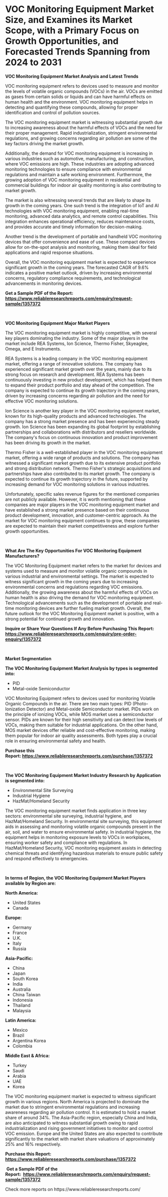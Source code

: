 <p><h1>VOC Monitoring Equipment Market Size, and Examines its Market Scope, with a Primary Focus on Growth Opportunities, and Forecasted Trends Spanning from 2024 to 2031</h1></p><p><strong>VOC Monitoring Equipment Market Analysis and Latest Trends</strong></p>
<p><p>VOC monitoring equipment refers to devices used to measure and monitor the levels of volatile organic compounds (VOCs) in the air. VOCs are emitted as gases from certain solids or liquids and can have harmful effects on human health and the environment. VOC monitoring equipment helps in detecting and quantifying these compounds, allowing for proper identification and control of pollution sources.</p><p>The VOC monitoring equipment market is witnessing substantial growth due to increasing awareness about the harmful effects of VOCs and the need for their proper management. Rapid industrialization, stringent environmental regulations, and growing concerns regarding air pollution are some of the key factors driving the market growth.</p><p>Additionally, the demand for VOC monitoring equipment is increasing in various industries such as automotive, manufacturing, and construction, where VOC emissions are high. These industries are adopting advanced monitoring technologies to ensure compliance with environmental regulations and maintain a safe working environment. Furthermore, the growing adoption of VOC monitoring equipment in residential and commercial buildings for indoor air quality monitoring is also contributing to market growth.</p><p>The market is also witnessing several trends that are likely to shape its growth in the coming years. One such trend is the integration of IoT and AI technologies with VOC monitoring equipment, enabling real-time monitoring, advanced data analytics, and remote control capabilities. This integration enhances operational efficiency, reduces maintenance costs, and provides accurate and timely information for decision-making.</p><p>Another trend is the development of portable and handheld VOC monitoring devices that offer convenience and ease of use. These compact devices allow for on-the-spot analysis and monitoring, making them ideal for field applications and rapid response situations.</p><p>Overall, the VOC monitoring equipment market is expected to experience significant growth in the coming years. The forecasted CAGR of 9.6% indicates a positive market outlook, driven by increasing environmental concerns, regulatory compliance requirements, and technological advancements in monitoring devices.</p></p>
<p><strong>Get a Sample PDF of the Report:&nbsp; <a href="https://www.reliableresearchreports.com/enquiry/request-sample/1357372">https://www.reliableresearchreports.com/enquiry/request-sample/1357372</a></strong></p>
<p>&nbsp;</p>
<p><strong>VOC Monitoring Equipment Major Market Players</strong></p>
<p><p>The VOC monitoring equipment market is highly competitive, with several key players dominating the industry. Some of the major players in the market include REA Systems, Ion Science, Thermo Fisher, Skyeaglee, Omega, and E Instruments.</p><p>REA Systems is a leading company in the VOC monitoring equipment market, offering a range of innovative solutions. The company has experienced significant market growth over the years, mainly due to its strong focus on research and development. REA Systems has been continuously investing in new product development, which has helped them to expand their product portfolio and stay ahead of the competition. The company is expected to continue its growth trajectory in the coming years, driven by increasing concerns regarding air pollution and the need for effective VOC monitoring solutions.</p><p>Ion Science is another key player in the VOC monitoring equipment market, known for its high-quality products and advanced technologies. The company has a strong market presence and has been experiencing steady growth. Ion Science has been expanding its global footprint by establishing partnerships and collaborations with distributors and resellers worldwide. The company's focus on continuous innovation and product improvement has been driving its growth in the market.</p><p>Thermo Fisher is a well-established player in the VOC monitoring equipment market, offering a wide range of products and solutions. The company has witnessed a significant market growth due to its extensive product portfolio and strong distribution network. Thermo Fisher's strategic acquisitions and partnerships have also contributed to its market growth. The company is expected to continue its growth trajectory in the future, supported by increasing demand for VOC monitoring solutions in various industries.</p><p>Unfortunately, specific sales revenue figures for the mentioned companies are not publicly available. However, it is worth mentioning that these companies are major players in the VOC monitoring equipment market and have established a strong market presence based on their continuous product development, innovation, and customer-centric approach. As the market for VOC monitoring equipment continues to grow, these companies are expected to maintain their market competitiveness and explore further growth opportunities.</p></p>
<p>&nbsp;</p>
<p><strong>What Are The Key Opportunities For VOC Monitoring Equipment Manufacturers?</strong></p>
<p><p>The VOC Monitoring Equipment market refers to the market for devices and systems used to measure and monitor volatile organic compounds in various industrial and environmental settings. The market is expected to witness significant growth in the coming years due to increasing environmental concerns and regulations regarding VOC emissions. Additionally, the growing awareness about the harmful effects of VOCs on human health is also driving the demand for VOC monitoring equipment. Technological advancements such as the development of portable and real-time monitoring devices are further fueling market growth. Overall, the future outlook for the VOC Monitoring Equipment market is positive, with a strong potential for continued growth and innovation.</p></p>
<p><strong>Inquire or Share Your Questions If Any Before Purchasing This Report: <a href="https://www.reliableresearchreports.com/enquiry/pre-order-enquiry/1357372">https://www.reliableresearchreports.com/enquiry/pre-order-enquiry/1357372</a></strong></p>
<p>&nbsp;</p>
<p><strong>Market Segmentation</strong></p>
<p><strong>The VOC Monitoring Equipment Market Analysis by types is segmented into:</strong></p>
<p><ul><li>PID</li><li>Metal-oxide Semiconductor</li></ul></p>
<p><p>VOC Monitoring Equipment refers to devices used for monitoring Volatile Organic Compounds in the air. There are two main types: PID (Photo-Ionization Detector) and Metal-oxide Semiconductor market. PIDs work on the principle of ionizing VOCs, while MOS market uses a semiconductor sensor. PIDs are known for their high sensitivity and can detect low levels of VOCs, making them suitable for industrial applications. On the other hand, MOS market devices offer reliable and cost-effective monitoring, making them popular for indoor air quality assessments. Both types play a crucial role in ensuring environmental safety and health.</p></p>
<p><strong>Purchase this Report:&nbsp;<a href="https://www.reliableresearchreports.com/purchase/1357372">https://www.reliableresearchreports.com/purchase/1357372</a></strong></p>
<p>&nbsp;</p>
<p><strong>The VOC Monitoring Equipment Market Industry Research by Application is segmented into:</strong></p>
<p><ul><li>Environmental Site Surveying</li><li>Industrial Hygiene</li><li>HazMat/Homeland Security</li></ul></p>
<p><p>The VOC monitoring equipment market finds application in three key sectors: environmental site surveying, industrial hygiene, and HazMat/Homeland Security. In environmental site surveying, this equipment aids in assessing and monitoring volatile organic compounds present in the air, soil, and water to ensure environmental safety. In industrial hygiene, the equipment helps in monitoring exposure levels to VOCs in workplaces, ensuring worker safety and compliance with regulations. In HazMat/Homeland Security, VOC monitoring equipment assists in detecting chemical threats and identifying hazardous materials to ensure public safety and respond effectively to emergencies.</p></p>
<p>&nbsp;</p>
<p><strong>In terms of Region, the VOC Monitoring Equipment Market Players available by Region are:</strong></p>
<p>
    <p> <strong> North America: </strong>
        <ul>
            <li>United States</li>
            <li>Canada</li>
        </ul>
        </p> 
    <p> <strong> Europe: </strong>
        <ul>
            <li>Germany</li>
            <li>France</li>
            <li>U.K.</li>
            <li>Italy</li>
            <li>Russia</li>
        </ul>
        </p> 
    <p> <strong> Asia-Pacific: </strong>
        <ul>
            <li>China</li>
            <li>Japan</li>
            <li>South Korea</li>
            <li>India</li>
            <li>Australia</li>
            <li>China Taiwan</li>
            <li>Indonesia</li>
            <li>Thailand</li>
            <li>Malaysia</li>
        </ul>
        </p> 
    <p> <strong> Latin America: </strong>
        <ul>
            <li>Mexico</li>
            <li>Brazil</li>
            <li>Argentina Korea</li>
            <li>Colombia</li>
        </ul>
        </p> 
    <p> <strong> Middle East & Africa: </strong>
        <ul>
            <li>Turkey</li>
            <li>Saudi</li>
            <li>Arabia</li>
            <li>UAE</li>
            <li>Korea</li>
        </ul>
    </p>
    </p>
<p><p>The VOC monitoring equipment market is expected to witness significant growth in various regions. North America is projected to dominate the market due to stringent environmental regulations and increasing awareness regarding air pollution control. It is estimated to hold a market share of around 34%. The Asia-Pacific region, especially China and India, are also anticipated to witness substantial growth owing to rapid industrialization and rising government initiatives to monitor and control VOC emission. Europe and the United States are also expected to contribute significantly to the market with market share valuations of approximately 25% and 16% respectively.</p></p>
<p><strong>Purchase this Report: <a href="https://www.reliableresearchreports.com/purchase/1357372">https://www.reliableresearchreports.com/purchase/1357372</a></strong></p>
<p>&nbsp;<strong>Get a Sample PDF of the Report:&nbsp;&nbsp;<a href="https://www.reliableresearchreports.com/enquiry/request-sample/1357372">https://www.reliableresearchreports.com/enquiry/request-sample/1357372</a></strong></p>
<p><strong></strong></p>
<p>Check more reports on https://www.reliableresearchreports.com/</p>